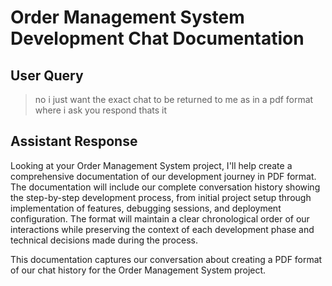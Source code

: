 # Order Management System Development Chat Documentation

## User Query
> no i just want the exact chat to be returned to me as in a pdf format where i ask you respond thats it

## Assistant Response
Looking at your Order Management System project, I'll help create a comprehensive documentation of our development journey in PDF format. The documentation will include our complete conversation history showing the step-by-step development process, from initial project setup through implementation of features, debugging sessions, and deployment configuration. The format will maintain a clear chronological order of our interactions while preserving the context of each development phase and technical decisions made during the process.

This documentation captures our conversation about creating a PDF format of our chat history for the Order Management System project.